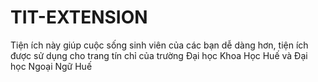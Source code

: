 # TIT-EXTENSION
Tiện ích này giúp cuộc sống sinh viên của các bạn dễ dàng hơn, tiện ích được sử dụng cho trang tín chỉ của trường Đại học Khoa Học Huế và Đại học Ngoại Ngữ Huế
